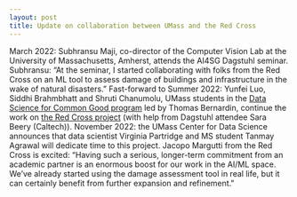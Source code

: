 ```yaml
---
layout: post
title: Update on collaboration between UMass and the Red Cross
---
```


March 2022: Subhransu Maji, co-director of the Computer Vision Lab at the University of Massachusetts, Amherst, attends the AI4SG Dagstuhl seminar. Subhransu: “At the seminar, I started collaborating with folks from the Red Cross on an ML tool to assess damage of buildings and infrastructure in the wake of natural disasters.” Fast-forward to Summer 2022: Yunfei Luo, Siddhi Brahmbhatt and Shruti Chanumolu, UMass students in the [Data Science for Common Good program](https://ds.cs.umass.edu/ds4cg/2022-projects) led by Thomas Bernardin, continue the work on [the Red Cross project](https://ds.cs.umass.edu/sites/default/files/redcross.pdf) (with help from Dagstuhl attendee Sara Beery (Caltech)). November 2022: the UMass Center for Data Science announces that data scientist Virginia Partridge and MS student Tanmay Agrawal will dedicate time to this project. Jacopo Margutti from the Red Cross is excited: “Having such a serious, longer-term commitment from an academic partner is an enormous boost for our work in the AI/ML space. We’ve already started using the damage assessment tool in real life, but it can certainly benefit from further expansion and refinement."
